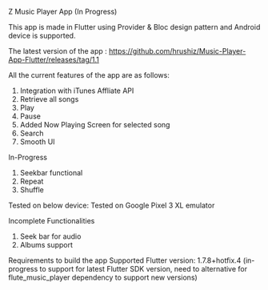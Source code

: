 Z Music Player App (In Progress)

This app is made in Flutter using Provider & Bloc design pattern and Android device is supported.

The latest version of the app :
https://github.com/hrushiz/Music-Player-App-Flutter/releases/tag/1.1

All the current features of the app are as follows:

1) Integration with iTunes Affliate API
2) Retrieve all songs
3) Play
4) Pause
5) Added Now Playing Screen for selected song
6) Search 
7) Smooth UI

In-Progress

1) Seekbar functional
2) Repeat
3) Shuffle

Tested on below device:
Tested on Google Pixel 3 XL emulator

Incomplete Functionalities
1) Seek bar for audio
2) Albums support 

Requirements to build the app
Supported Flutter version: 1.7.8+hotfix.4 (in-progress to support for latest Flutter SDK version, need to alternative for flute_music_player dependency to support new versions)
